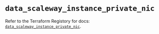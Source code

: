 # `data_scaleway_instance_private_nic`

Refer to the Terraform Registory for docs: [`data_scaleway_instance_private_nic`](https://www.terraform.io/docs/providers/scaleway/d/instance_private_nic).
